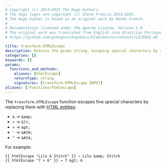 ```yaml
---
# Copyright (c) 2013–2025 The Hugo Authors.
# The Hugo logos are copyright (c) Steve Francia 2013–2025.
# The Hugo Gopher is based on an original work by Renée French.
#
# Documentation licensed under the Apache License, Version 2.0.
# The original work was translated from English into Brazilian Portuguese.
# https://github.com/gohugoio/hugoDocs/blob/master/content/LICENSE.md

title: transform.HTMLEscape
description: Returns the given string, escaping special characters by replacing them with HTML entities.
categories: []
keywords: []
params:
  functions_and_methods:
    aliases: [htmlEscape]
    returnType: string
    signatures: [transform.HTMLEscape INPUT]
aliases: [/functions/htmlescape]
---
```


The `transform.HTMLEscape` function escapes five special characters by replacing them with [HTML entities]:

- `&` → `&amp;`
- `<` → `&lt;`
- `>` → `&gt;`
- `'` → `&#39;`
- `"` → `&#34;`

For example:

```go-html-template
{{ htmlEscape "Lilo & Stitch" }} → Lilo &amp; Stitch
{{ htmlEscape "7 > 6" }} → 7 &gt; 6
```

[html entities]: https://developer.mozilla.org/en-US/docs/Glossary/Entity
